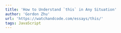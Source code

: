 ```yaml
---
title: 'How to Understand `this` in Any Situation'
author: 'Gordon Zhu'
url: 'https://watchandcode.com/essays/this/'
tags: JavaScript
---
```

